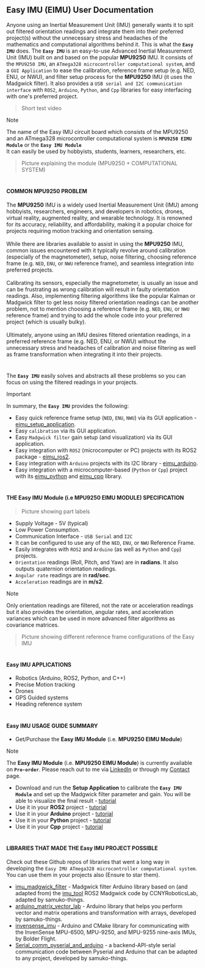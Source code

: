 ## Easy IMU (EIMU) User Documentation
Anyone using an Inertial Measurement Unit (IMU) generally wants it to spit out filtered orientation readings and integrate them into their preferred project(s) without the unnecessary stress and headaches of the mathematics and computational algorithms behind it. This is what the **`Easy IMU`** does.
The **`Easy IMU`** is an easy-to-use Advanced Inertial Measurement Unit (IMU) built on and based on the popular **MPU9250** IMU. It consists of the `MPU9250 IMU`, an `ATmega328 microcontroller computational system`, and a `GUI Application` to ease the calibration, reference frame setup (e.g. NED, ENU, or NWU), and filter setup process for the **MPU9250** IMU (it uses the Madgwick filter). It also provides a `USB serial and I2C communication interface` with `ROS2`, `Arduino`, `Python`, and `Cpp` libraries for easy interfacing with one's preferred project. 

> Short test video

> [!NOTE]
> The name of the Easy IMU circuit board which consists of the MPU9250 and an ATmega328 microcontroller computational system is **`MPU9250 EIMU Module`** or the **`Easy IMU Module`**  
> It can easily be used by hobbyists, students, learners, researchers, etc.

> Picture explaining the module (MPU9250 + COMPUTATIONAL SYSTEM)
#

#### COMMON MPU9250 PROBLEM
The **MPU9250** IMU is a widely used Inertial Measurement Unit (IMU) among hobbyists, researchers, engineers, and developers in robotics, drones, virtual reality, augmented reality, and wearable technology. It is renowned for its accuracy, reliability, and affordability, making it a popular choice for projects requiring motion tracking and orientation sensing.
</br></br>
While there are libraries available to assist in using the **MPU9250** IMU, common issues encountered with it typically revolve around calibration (especially of the magnetometer), setup, noise filtering, choosing reference frame (e.g. `NED`, `ENU`, or `NWU` reference frame), and seamless integration into preferred projects.
</br></br>
Calibrating its sensors, especially the magnetometer, is usually an issue and can be frustrating as wrong calibration will result in faulty orientation readings. Also, implementing filtering algorithms like the popular Kalman or Madgwick filter to get less noisy filtered orientation readings can be another problem, not to mention choosing a reference frame (e.g. `NED`, `ENU`, or `NWU` reference frame) and trying to add the whole code into your preferred project (which is usually bulky).
</br></br>
Ultimately, anyone using an IMU desires filtered orientation readings, in a preferred reference frame (e.g. NED, ENU, or NWU) without the unnecessary stress and headaches of calibration and noise filtering as well as frame transformation when integrating it into their projects.

#

The **`Easy IMU`** easily solves and abstracts all these problems so you can focus on using the filtered readings in your projects.
> [!IMPORTANT]
> In summary, the **`Easy IMU`** provides the following:
> * Easy quick reference frame setup (`NED`, `ENU`, `NWU`) via its GUI application - [eimu_setup_application]().
> * Easy `calibration` via its GUI application.
> * Easy `Madgwick filter` gain setup (and visualization) via its GUI application.
> * Easy integration with `ROS2` (microcomputer or PC) projects with its ROS2 package - [eimu_ros2]().
> * Easy integration with `Arduino` projects with its I2C library - [eimu_arduino]().
> * Easy integration with a microcomputer-based (`Python` or `Cpp`) project with its [eimu_python]() and [eimu_cpp]() library.

#

#### THE Easy IMU Module (i.e MPU9250 EIMU MODULE) SPECIFICATION
> Picture showing part labels

* Supply Voltage - 5V (typical)
* Low Power Consumption.
* Communication Interface - `USB Serial` and `I2C`
* It can be configured to use any of the `NED`, `ENU`, or `NWU` Reference Frame.
* Easily integrates with `ROS2` and `Arduino` (as well as `Python` and `Cpp`) projects.
* `Orientation` readings (Roll, Pitch, and Yaw) are in **radians**. It also outputs quaternion orientation readings.
* `Angular rate` readings are in **rad/sec**.
* `Acceleration` readings are in **m/s2**.
> [!NOTE]
> Only orientation readings are filtered, not the rate or acceleration readings but it also provides the orientation, angular rates, and acceleration variances which can be used in more advanced filter algorithms as covariance matrices.

> Picture showing different reference frame configurations of the Easy IMU

#

#### Easy IMU APPLICATIONS
* Robotics (Arduino, ROS2, Python, and C++)
* Precise Motion tracking
* Drones
* GPS Guided systems
* Heading reference system

#

#### Easy IMU USAGE GUIDE SUMMARY
* Get/Purchase the **Easy IMU Module** (i.e. **MPU9250 EIMU Module**)
> [!NOTE]
> The **Easy IMU Module** (i.e. **MPU9250 EIMU Module**) is currently available on **`Pre-order`**.
> Please reach out to me via [LinkedIn]() or through my [Contact]() page.
* Download and run the **Setup Application** to calibrate the **`Easy IMU Module`** and set up the Madgwick filter parameter and gain. You will be able to visualize the final result - [tutorial]()
* Use it in your **ROS2** project - [tutorial]()
* Use it in your **Arduino** project - [tutorial]()
* Use it in your **Python** project - [tutorial]()
* Use it in your **Cpp** project - [tutorial]()

#

#### LIBRARIES THAT MADE THE Easy IMU PROJECT POSSIBLE
Check out these Github repos of libraries that went a long way in developing the `Easy IMU ATmega328 microcontroller computational system`. You can use them in your projects also (Ensure to star them).
* [imu_madgwick_filter]() - Madgwick filter Arduino library based on (and adapted from) the [imu_tool]() ROS2 Madgwick code by CCNYRoboticsLab, adapted by samuko-things.
* [arduino_matrix_vector_lab]() - Arduino library that helps you perform vector and matrix operations and transformation with arrays, developed by samuko-things.
* [invensense_imu]() - Arduino and CMake library for communicating with the InvenSense MPU-6500, MPU-9250, and MPU-9255 nine-axis IMUs, by Bolder Flight.
* [Serial_comm_pyserial_and_arduino]() - a backend-API-style serial communication code between Pyserial and Arduino that can be adapted to any project, developed by samuko-things.
